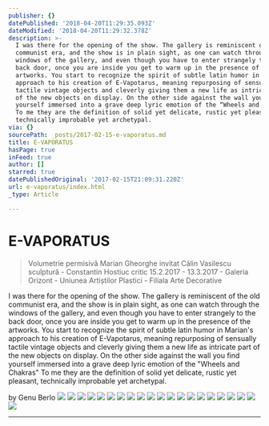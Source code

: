 ```yaml
---
publisher: {}
datePublished: '2018-04-20T11:29:35.093Z'
dateModified: '2018-04-20T11:29:32.378Z'
description: >-
  I was there for the opening of the show. The gallery is reminiscent of the old
  communist era, and the show is in plain sight, as one can watch through the
  windows of the gallery, and even though you have to enter strangely to the
  back door, once you are inside you get to warm up in the presence of the
  artworks. You start to recognize the spirit of subtle latin humor in Marian’s
  approach to his creation of E-Vapotarus, meaning repurposing of sensually
  tactile vintage objects and cleverly giving them a new life as intricate part
  of the new objects on display. On the other side against the wall you find
  yourself immersed into a grave deep lyric emotion of the “Wheels and Chakras”
  To me they are the definition of solid yet delicate, rustic yet pleasant,
  technically improbable yet archetypal.
via: {}
sourcePath: _posts/2017-02-15-e-vaporatus.md
title: E-VAPORATUS
hasPage: true
inFeed: true
author: []
starred: true
datePublishedOriginal: '2017-02-15T21:09:31.220Z'
url: e-vaporatus/index.html
_type: Article

---
```

# E-VAPORATUS

> Volumetrie permisivă Marian Gheorghe invitat Călin Vasilescu sculptură - Constantin Hostiuc critic
> 15.2.2017 - 13.3.2017 - Galeria Orizont - Uniunea Artiștilor Plastici - Filiala Arte Decorative

I was there for the opening of the show. The gallery is reminiscent of the old communist era, and the show is in plain sight, as one can watch through the windows of the gallery, and even though you have to enter strangely to the back door, once you are inside you get to warm up in the presence of the artworks. You start to recognize the spirit of subtle latin humor in Marian's approach to his creation of E-Vapotarus, meaning repurposing of sensually tactile vintage objects and cleverly giving them a new life as intricate part of the new objects on display. On the other side against the wall you find yourself immersed into a grave deep lyric emotion of the "Wheels and Chakras" To me they are the definition of solid yet delicate, rustic yet pleasant, technically improbable yet archetypal.

by Genu Berlo
![](https://s3-us-west-2.amazonaws.com/the-grid-img/p/872a343723797adac76b56ac7a1d7d45160da100.jpg)
![](https://the-grid-user-content.s3-us-west-2.amazonaws.com/49ce6da8-7e68-4cfe-8f50-fe251a976d5a.jpg)
![](https://the-grid-user-content.s3-us-west-2.amazonaws.com/677d2401-7dfe-41a8-8993-8d2d25f42b91.jpg)
![](https://s3-us-west-2.amazonaws.com/the-grid-img/p/ec8e96156d7fd17ffc65fe3fea6abb106488fca7.jpg)
![](https://s3-us-west-2.amazonaws.com/the-grid-img/p/4f2ac74950ce27215700f050dc2db6ce4baaacb0.jpg)
![](https://the-grid-user-content.s3-us-west-2.amazonaws.com/1be7078b-f292-4351-bbf1-b247818f3d4d.jpg)
![](https://s3-us-west-2.amazonaws.com/the-grid-img/p/de0b50a6f82257ed59a5c2106499325c140d67b1.jpg)
![](https://s3-us-west-2.amazonaws.com/the-grid-img/p/f4ddbb8dca3220790d7426fde0c9bfde74a4d6eb.jpg)
![](https://the-grid-user-content.s3-us-west-2.amazonaws.com/aba9ae89-3993-4013-ab71-75ac57a20587.jpg)
![](https://s3-us-west-2.amazonaws.com/the-grid-img/p/41d838483f33d24aae200d7e066806fd9431f48d.jpg)
![](https://s3-us-west-2.amazonaws.com/the-grid-img/p/823d7c4e1ed6874a5e114b40322fece028f435f9.jpg)
![](https://s3-us-west-2.amazonaws.com/the-grid-img/p/4ab7f62dade822086653dffbd2c691054342d7b0.jpg)
![](https://the-grid-user-content.s3-us-west-2.amazonaws.com/2ef35d5a-ad26-4fa4-8b81-595de3f29992.jpg)
![](https://the-grid-user-content.s3-us-west-2.amazonaws.com/a8752fa1-6776-4bde-982e-991fcbb84b12.jpg)
![](https://s3-us-west-2.amazonaws.com/the-grid-img/p/6fcf677d972001b742c174eb4a291a013715b5dd.jpg)
![](https://s3-us-west-2.amazonaws.com/the-grid-img/p/e206e4a7a59cd662718bcf1e9858101a58262a2e.jpg)
![](https://s3-us-west-2.amazonaws.com/the-grid-img/p/291d82b05c6c1e6126584cd5642e31b85c1a5c9b.jpg)
![](https://the-grid-user-content.s3-us-west-2.amazonaws.com/16e003f6-5fda-418b-99fe-9cc6a3fda66e.jpg)
![](https://the-grid-user-content.s3-us-west-2.amazonaws.com/889192ea-ddd7-45d4-80bb-143f3668eb9f.jpg)
![](https://the-grid-user-content.s3-us-west-2.amazonaws.com/afb9f49d-ce42-4949-8a05-52e187a86684.jpg)
![](https://the-grid-user-content.s3-us-west-2.amazonaws.com/7ec1b9d4-3d07-45dc-ab2c-72c0196c05c8.jpg)

---
